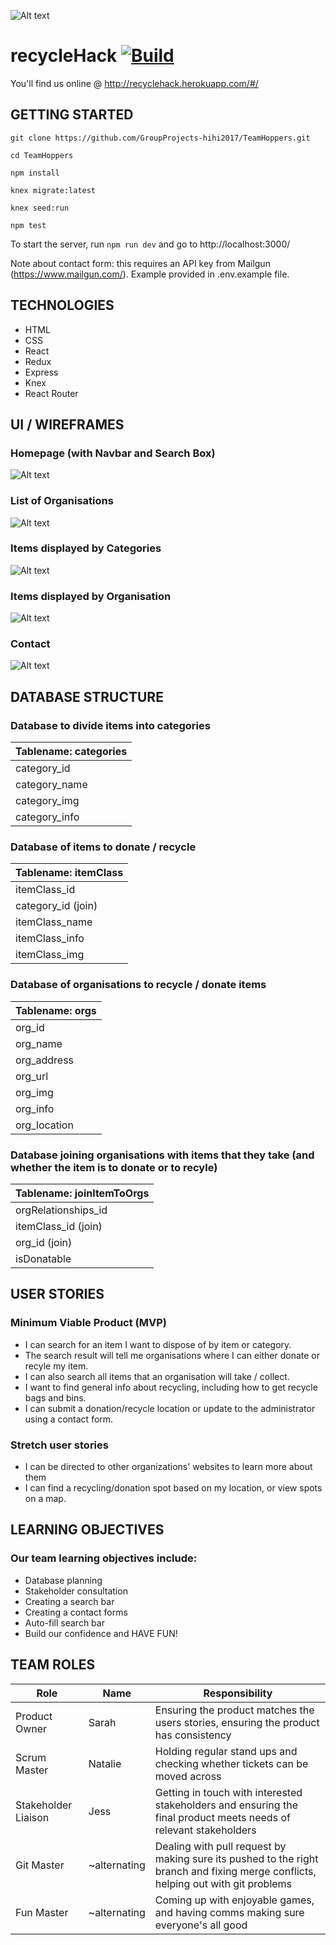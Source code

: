 ![Alt text](http://www.koehlerdramm.com/wp-content/uploads/2016/04/happy-earth-day-2016-1024x427.jpg)

# recycleHack [![Build](https://travis-ci.org/GroupProjects-hihi2017/TeamHoppers.svg?branch=master)](https://travis-ci.org/GroupProjects-hihi2017/TeamHoppers)

You'll find us online @ http://recyclehack.herokuapp.com/#/

## GETTING STARTED
`git clone https://github.com/GroupProjects-hihi2017/TeamHoppers.git`

`cd TeamHoppers`

`npm install`

`knex migrate:latest`

`knex seed:run`

`npm test`

To start the server, run `npm run dev` and go to http://localhost:3000/

Note about contact form: this requires an API key from Mailgun (https://www.mailgun.com/). Example provided in .env.example file.

## TECHNOLOGIES
* HTML
* CSS
* React
* Redux
* Express
* Knex
* React Router

## UI / WIREFRAMES
### Homepage (with Navbar and Search Box)
![Alt text](https://github.com/GroupProjects-hihi2017/TeamHoppers/blob/master/wireframes/homepage.jpg)
### List of Organisations
![Alt text](https://github.com/GroupProjects-hihi2017/TeamHoppers/blob/master/wireframes/itemsbyorgs.jpg)
### Items displayed by Categories
![Alt text](https://github.com/GroupProjects-hihi2017/TeamHoppers/blob/master/wireframes/items%20by%20category.jpg)
### Items displayed by Organisation
![Alt text](https://github.com/GroupProjects-hihi2017/TeamHoppers/blob/master/wireframes/wgtnorgs.jpg)
### Contact
![Alt text](https://github.com/GroupProjects-hihi2017/TeamHoppers/blob/master/wireframes/contact.jpg)

## DATABASE STRUCTURE
### Database to divide items into categories
Tablename: categories |
--- |
category_id |
category_name |
category_img |
category_info |

### Database of items to donate / recycle
Tablename: itemClass |
--- |
itemClass_id |
category_id (join) |
itemClass_name |
itemClass_info |
itemClass_img |

### Database of organisations to recycle / donate items
Tablename: orgs |
--- |
org_id |
org_name |
org_address |
org_url |
org_img |
org_info |
org_location |

### Database joining organisations with items that they take (and whether the item is to donate or to recyle)
Tablename: joinItemToOrgs |
--- |
orgRelationships_id |
itemClass_id (join) |
org_id (join) |
isDonatable |

## USER STORIES
### Minimum Viable Product (MVP)
* I can search for an item I want to dispose of by item or category.
* The search result will tell me organisations where I can either donate or recyle my item.
* I can also search all items that an organisation will take / collect.
* I want to find general info about recycling, including how to get recycle bags and bins.
* I can submit a donation/recycle location or update to the administrator using a contact form.

### Stretch user stories
* I can be directed to other organizations' websites to learn more about them
* I can find a recycling/donation spot based on my location, or view spots on a map.

## LEARNING OBJECTIVES
### Our team learning objectives include:
* Database planning
* Stakeholder consultation
* Creating a search bar
* Creating a contact forms
* Auto-fill search bar
* Build our confidence and HAVE FUN!

## TEAM ROLES
Role | Name | Responsibility
--- | --- | ---
Product Owner | Sarah | Ensuring the product matches the users stories, ensuring the product has consistency
Scrum Master | Natalie | Holding regular stand ups and checking whether tickets can be moved across
Stakeholder Liaison | Jess | Getting in touch with interested stakeholders and ensuring the final product meets needs of relevant stakeholders
Git Master | ~alternating | Dealing with pull request by making sure its pushed to the right branch and fixing merge conflicts, helping out with git problems
Fun Master | ~alternating | Coming up with enjoyable games, and having comms making sure everyone's all good
